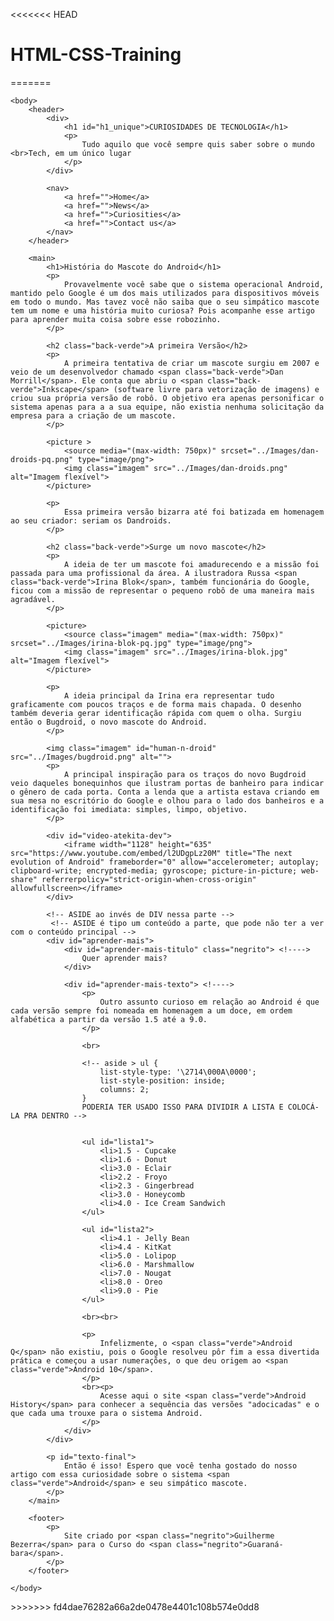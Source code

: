 <<<<<<< HEAD
# HTML-CSS-Training

=======
<!DOCTYPE html>
<html lang="en">
    <head>
        <meta charset="UTF-8">
        <meta name="viewport" content="width=device-width, initial-scale=1.0">
        <link rel="stylesheet" href="styles.css">
        <link rel="shortcut icon" href="../Images/favicon.ico">
        <title>Challenge 10</title>
    </head>

    <body>
        <header>
            <div>
                <h1 id="h1_unique">CURIOSIDADES DE TECNOLOGIA</h1>
                <p>
                    Tudo aquilo que você sempre quis saber sobre o mundo <br>Tech, em um único lugar
                </p>
            </div>
            
            <nav>
                <a href="">Home</a>
                <a href="">News</a>
                <a href="">Curiosities</a>
                <a href="">Contact us</a>
            </nav>
        </header>
        
        <main>
            <h1>História do Mascote do Android</h1>
            <p>
                Provavelmente você sabe que o sistema operacional Android, mantido pelo Google é um dos mais utilizados para dispositivos móveis em todo o mundo. Mas tavez você não saiba que o seu simpático mascote tem um nome e uma história muito curiosa? Pois acompanhe esse artigo para aprender muita coisa sobre esse robozinho.
            </p>

            <h2 class="back-verde">A primeira Versão</h2>
            <p>
                A primeira tentativa de criar um mascote surgiu em 2007 e veio de um desenvolvedor chamado <span class="back-verde">Dan Morrill</span>. Ele conta que abriu o <span class="back-verde">Inkscape</span> (software livre para vetorização de imagens) e criou sua própria versão de robô. O objetivo era apenas personificar o sistema apenas para a a sua equipe, não existia nenhuma solicitação da empresa para a criação de um mascote.
            </p>

            <picture >
                <source media="(max-width: 750px)" srcset="../Images/dan-droids-pq.png" type="image/png">
                <img class="imagem" src="../Images/dan-droids.png" alt="Imagem flexível">
            </picture>

            <p>
                Essa primeira versão bizarra até foi batizada em homenagem ao seu criador: seriam os Dandroids.
            </p>

            <h2 class="back-verde">Surge um novo mascote</h2>
            <p>
                A ideia de ter um mascote foi amadurecendo e a missão foi passada para uma profissional da área. A ilustradora Russa <span class="back-verde">Irina Blok</span>, também funcionária do Google, ficou com a missão de representar o pequeno robô de uma maneira mais agradável.
            </p>

            <picture>
                <source class="imagem" media="(max-width: 750px)" srcset="../Images/irina-blok-pq.jpg" type="image/png">
                <img class="imagem" src="../Images/irina-blok.jpg" alt="Imagem flexível">
            </picture>

            <p>
                A ideia principal da Irina era representar tudo graficamente com poucos traços e de forma mais chapada. O desenho também deveria gerar identificação rápida com quem o olha. Surgiu então o Bugdroid, o novo mascote do Android.
            </p>

            <img class="imagem" id="human-n-droid" src="../Images/bugdroid.png" alt="">
            <p>
                A principal inspiração para os traços do novo Bugdroid veio daqueles bonequinhos que ilustram portas de banheiro para indicar o gênero de cada porta. Conta a lenda que a artista estava criando em sua mesa no escritório do Google e olhou para o lado dos banheiros e a identificação foi imediata: simples, limpo, objetivo.
            </p>

            <div id="video-atekita-dev">
                <iframe width="1128" height="635" src="https://www.youtube.com/embed/l2UDgpLz20M" title="The next evolution of Android" frameborder="0" allow="accelerometer; autoplay; clipboard-write; encrypted-media; gyroscope; picture-in-picture; web-share" referrerpolicy="strict-origin-when-cross-origin" allowfullscreen></iframe>
            </div>
            
            <!-- ASIDE ao invés de DIV nessa parte -->
             <!-- ASIDE é tipo um conteúdo a parte, que pode não ter a ver com o conteúdo principal -->
            <div id="aprender-mais">
                <div id="aprender-mais-titulo" class="negrito"> <!---->
                    Quer aprender mais?
                </div>

                <div id="aprender-mais-texto"> <!---->
                    <p> 
                        Outro assunto curioso em relação ao Android é que cada versão sempre foi nomeada em homenagem a um doce, em ordem alfabética a partir da versão 1.5 até a 9.0.
                    </p>

                    <br>

                    <!-- aside > ul {
                        list-style-type: '\2714\000A\0000';
                        list-style-position: inside;
                        columns: 2;
                    }  
                    PODERIA TER USADO ISSO PARA DIVIDIR A LISTA E COLOCÁ-LA PRA DENTRO -->


                    <ul id="lista1">
                        <li>1.5 - Cupcake
                        <li>1.6 - Donut
                        <li>3.0 - Eclair
                        <li>2.2 - Froyo
                        <li>2.3 - Gingerbread
                        <li>3.0 - Honeycomb
                        <li>4.0 - Ice Cream Sandwich
                    </ul>

                    <ul id="lista2">
                        <li>4.1 - Jelly Bean
                        <li>4.4 - KitKat
                        <li>5.0 - Lolipop
                        <li>6.0 - Marshmallow
                        <li>7.0 - Nougat
                        <li>8.0 - Oreo
                        <li>9.0 - Pie
                    </ul>

                    <br><br>

                    <p>
                        Infelizmente, o <span class="verde">Android Q</span> não existiu, pois o Google resolveu pôr fim a essa divertida prática e começou a usar numerações, o que deu origem ao <span class="verde">Android 10</span>.
                    </p>
                    <br><p>
                        Acesse aqui o site <span class="verde">Android History</span> para conhecer a sequência das versões "adocicadas" e o que cada uma trouxe para o sistema Android.
                    </p>
                </div>
            </div>

            <p id="texto-final">
                Então é isso! Espero que você tenha gostado do nosso artigo com essa curiosidade sobre o sistema <span class="verde">Android</span> e seu simpático mascote.
            </p>
        </main>

        <footer>
            <p>
                Site criado por <span class="negrito">Guilherme Bezerra</span> para o Curso do <span class="negrito">Guaraná-bara</span>.
            </p>
        </footer>

    </body>
</html>
>>>>>>> fd4dae76282a66a2de0478e4401c108b574e0dd8
